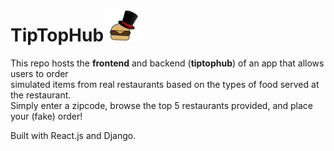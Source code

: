 # TipTopHub <img src="/logo_nobg_sm.png" width="50" title="Logo">

This repo hosts the **frontend** and backend (**tiptophub**) of an app that allows users to order  
simulated items from real restaurants based on the types of food served at the restaurant.  
Simply enter a zipcode, browse the top 5 restaurants provided, and place your (fake) order!  

Built with React.js and Django. 
